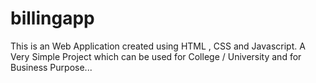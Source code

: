 # billingapp
This is an Web Application created using HTML , CSS and Javascript. A Very Simple Project which can be used for College / University and for Business Purpose...

